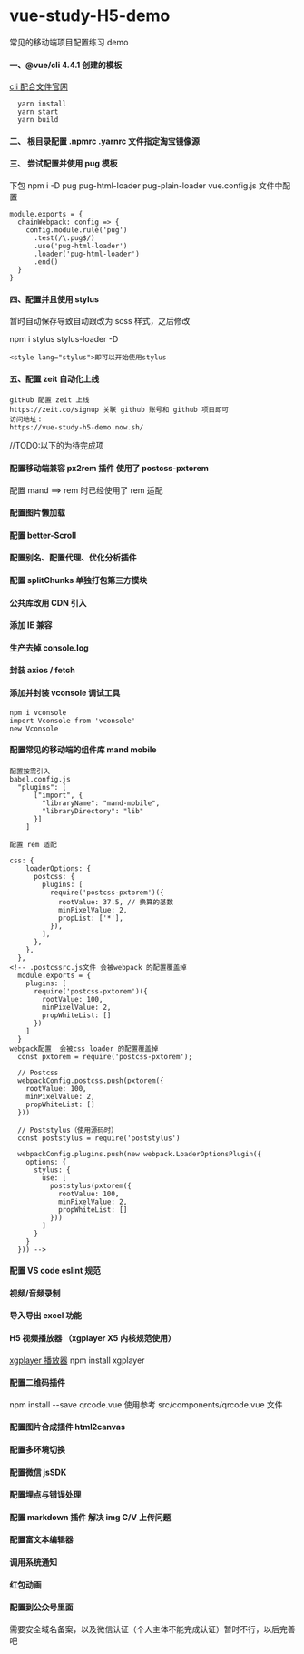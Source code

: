 # vue-study-H5-demo

常见的移动端项目配置练习 demo

#### 一、@vue/cli 4.4.1 创建的模板

[cli 配合文件官网](https://cli.vuejs.org/config/)

```
  yarn install
  yarn start
  yarn build
```

#### 二、 根目录配置 .npmrc .yarnrc 文件指定淘宝镜像源

#### 三、 尝试配置并使用 pug 模板

下包 npm i -D pug pug-html-loader pug-plain-loader
vue.config.js 文件中配置

```
module.exports = {
  chainWebpack: config => {
    config.module.rule('pug')
      .test(/\.pug$/)
      .use('pug-html-loader')
      .loader('pug-html-loader')
      .end()
  }
}
```

#### 四、配置并且使用 stylus

暂时自动保存导致自动跟改为 scss 样式，之后修改

npm i stylus stylus-loader -D

```
<style lang="stylus">即可以开始使用stylus
```

#### 五、配置 zeit 自动化上线

```
gitHub 配置 zeit 上线
https://zeit.co/signup 关联 github 账号和 github 项目即可
访问地址：
https://vue-study-h5-demo.now.sh/
```

//TODO:以下的为待完成项

#### 配置移动端兼容 px2rem 插件 使用了 postcss-pxtorem

配置 mand ==> rem 时已经使用了 rem 适配

#### 配置图片懒加载

#### 配置 better-Scroll

#### 配置别名、配置代理、优化分析插件

#### 配置 splitChunks 单独打包第三方模块

#### 公共库改用 CDN 引入

#### 添加 IE 兼容

#### 生产去掉 console.log

#### 封装 axios / fetch

#### 添加并封装 vconsole 调试工具

```
npm i vconsole
import Vconsole from 'vconsole'
new Vconsole
```

#### 配置常见的移动端的组件库 mand mobile

```
配置按需引入
babel.config.js
  "plugins": [
      ["import", {
        "libraryName": "mand-mobile",
        "libraryDirectory": "lib"
      }]
    ]
```

```
配置 rem 适配

css: {
    loaderOptions: {
      postcss: {
        plugins: [
          require('postcss-pxtorem')({
            rootValue: 37.5, // 换算的基数
            minPixelValue: 2,
            propList: ['*'],
          }),
        ],
      },
    },
  },
<!-- .postcssrc.js文件 会被webpack 的配置覆盖掉
  module.exports = {
    plugins: [
      require('postcss-pxtorem')({
        rootValue: 100,
        minPixelValue: 2,
        propWhiteList: []
      })
    ]
  }
webpack配置  会被css loader 的配置覆盖掉
  const pxtorem = require('postcss-pxtorem');

  // Postcss
  webpackConfig.postcss.push(pxtorem({
    rootValue: 100,
    minPixelValue: 2,
    propWhiteList: []
  }))

  // Poststylus（使用源码时）
  const poststylus = require('poststylus')

  webpackConfig.plugins.push(new webpack.LoaderOptionsPlugin({
    options: {
      stylus: {
        use: [
          poststylus(pxtorem({
            rootValue: 100,
            minPixelValue: 2,
            propWhiteList: []
          }))
        ]
      }
    }
  })) -->
```

#### 配置 VS code eslint 规范

#### 视频/音频录制

#### 导入导出 excel 功能

#### H5 视频播放器 （xgplayer X5 内核规范使用）

[xgplayer 播放器](https://h5player.bytedance.com/gettingStarted/#安装)
npm install xgplayer

#### 配置二维码插件

npm install --save qrcode.vue
使用参考 src/components/qrcode.vue 文件

#### 配置图片合成插件 html2canvas

#### 配置多环境切换

#### 配置微信 jsSDK

#### 配置埋点与错误处理

#### 配置 markdown 插件 解决 img C/V 上传问题

#### 配置富文本编辑器

#### 调用系统通知

#### 红包动画

#### 配置到公众号里面

需要安全域名备案，以及微信认证（个人主体不能完成认证）暂时不行，以后完善吧
